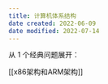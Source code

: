 ```yaml
---
title: 计算机体系结构
date created: 2022-06-09
date modified: 2022-07-14
---
```


从 1 个经典问题展开：

[[x86架构和ARM架构]]
